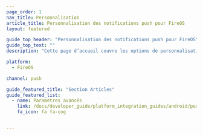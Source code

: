 ```yaml
---
page_order: 1
nav_title: Personnalisation
article_title: Personnalisation des notifications push pour FireOS
layout: featured

guide_top_header: "Personnalisation des notifications push pour FireOS"
guide_top_text: ""
description: "Cette page d’accueil couvre les options de personnalisation des notifications push du SDK Braze pour FireOS."

platform: 
  - FireOS

channel: push

guide_featured_title: "Section Articles"
guide_featured_list:
  - name: Paramètres avancés
    link: /docs/developer_guide/platform_integration_guides/android/push_notifications/fireos/customization/advanced_settings/
    fa_icon: fa fa-cog


---
```

<br><br>